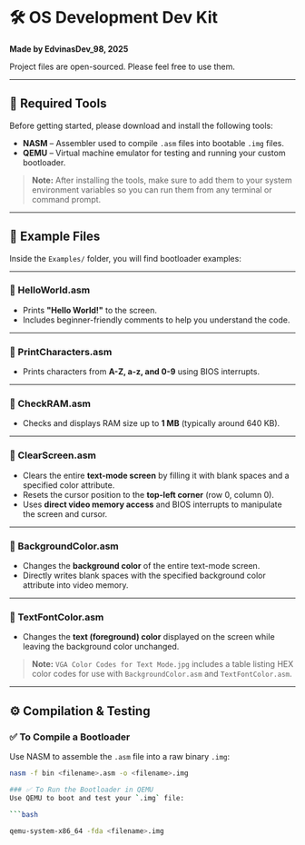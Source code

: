 # 🛠️ OS Development Dev Kit

**Made by EdvinasDev_98, 2025**

Project files are open-sourced. Please feel free to use them.

---

## 🧰 Required Tools

Before getting started, please download and install the following tools:

- **NASM** – Assembler used to compile `.asm` files into bootable `.img` files.
- **QEMU** – Virtual machine emulator for testing and running your custom bootloader.

> **Note:** After installing the tools, make sure to add them to your system environment variables so you can run them from any terminal or command prompt.

---

## 📁 Example Files

Inside the `Examples/` folder, you will find bootloader examples:

---

### 🔹 HelloWorld.asm
- Prints **"Hello World!"** to the screen.
- Includes beginner-friendly comments to help you understand the code.

---

### 🔹 PrintCharacters.asm
- Prints characters from **A-Z, a-z, and 0-9** using BIOS interrupts.

---

### 🔹 CheckRAM.asm
- Checks and displays RAM size up to **1 MB** (typically around 640 KB).

---

### 🔹 ClearScreen.asm
- Clears the entire **text-mode screen** by filling it with blank spaces and a specified color attribute.
- Resets the cursor position to the **top-left corner** (row 0, column 0).
- Uses **direct video memory access** and BIOS interrupts to manipulate the screen and cursor.

---

### 🔹 BackgroundColor.asm
- Changes the **background color** of the entire text-mode screen.
- Directly writes blank spaces with the specified background color attribute into video memory.

---

### 🔹 TextFontColor.asm
- Changes the **text (foreground) color** displayed on the screen while leaving the background color unchanged.

> **Note:** `VGA Color Codes for Text Mode.jpg` includes a table listing HEX color codes for use with `BackgroundColor.asm` and `TextFontColor.asm`.

---

## ⚙️ Compilation & Testing

### ✅ To Compile a Bootloader
Use NASM to assemble the `.asm` file into a raw binary `.img`:

```bash
nasm -f bin <filename>.asm -o <filename>.img

### ✅ To Run the Bootloader in QEMU
Use QEMU to boot and test your `.img` file:

```bash

qemu-system-x86_64 -fda <filename>.img
